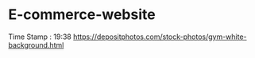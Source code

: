 # E-commerce-website

Time Stamp : 19:38
https://depositphotos.com/stock-photos/gym-white-background.html

